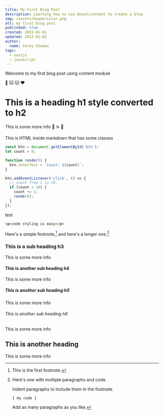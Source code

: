 ```yaml
---
title: My First Blog Post
description: Learning how to use @nuxt/content to create a blog
img: /assets/headers/car.png
alt: my first blog post
published: true
created: 2022-01-01
updated: 2022-01-02
author: 
  name: Corey Shuman
tags: 
  - nuxtjs
  - javascript
---
```


Welcome to my first blog post using content module

:dog: :cat: :cat: :heart:

# This is a heading h1 style converted to h2

This is some more info :beer: :coffee: :tada:

<div class="bg-purple text-steel p-4 mb-4">
  This is HTML inside markdown that has some classes
</div>

<info-box>
  <template #info-box>
    This is a vue component inside markdown using slots
  </template>
</info-box>

```js {1,3-5}[nuxt.config.js]
const btn = document.getElementById('btn');
let count = 0;

function render() {
  btn.innerText = `Count: ${count}`;
}

btn.addEventListener('click', () => {
  // count from 1 to 10.
  if (count < 10) {
    count += 1;
    render();
  }
});
```

test

```html
<p>code styling is easy</p>
```

Here's a simple footnote,[^1] and here's a longer one.[^bignote]

[^1]: This is the first footnote.
[^bignote]: Here's one with multiple paragraphs and code.

    Indent paragraphs to include them in the footnote.

    `{ my code }`

    Add as many paragraphs as you like.

### This is a sub heading h3

This is some more info

#### This is another sub heading h4

This is some more info

##### This is another sub heading h5

This is some more info

###### This is another sub heading h6

This is some more info

## This is another heading

This is some more info
